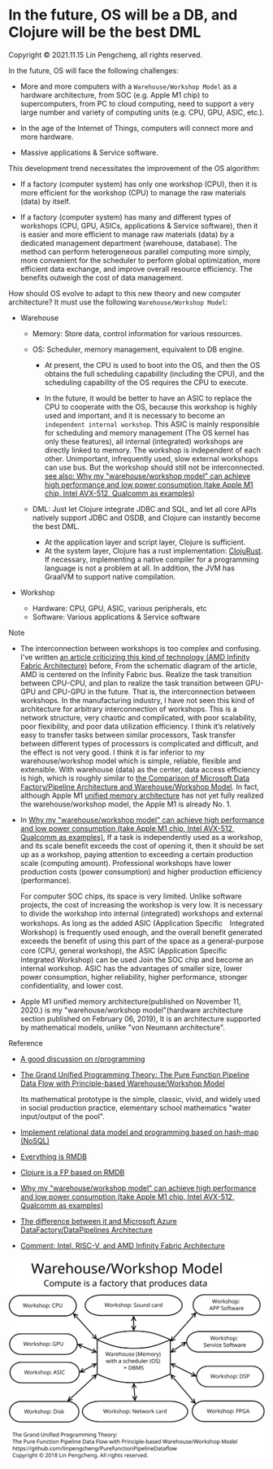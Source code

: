 # In the future, OS will be a DB, and Clojure will be the best DML

Copyright © 2021.11.15 Lin Pengcheng, all rights reserved.

In the future, OS will face the following challenges:

- More and more computers with a `Warehouse/Workshop Model` as a hardware architecture, 
  from SOC (e.g. Apple M1 chip) to supercomputers, from PC to cloud computing, 
  need to support a very large number and variety of computing units (e.g. CPU, GPU, ASIC, etc.).

- In the age of the Internet of Things, computers will connect more and more hardware.

- Massive applications & Service software.

This development trend necessitates the improvement of the OS algorithm:

- If a factory (computer system) has only one workshop (CPU), 
  then it is more efficient for the workshop (CPU) to manage the raw materials (data) by itself.

- If a factory (computer system) has many and different types of workshops (CPU, GPU, ASICs, applications & Service software), 
  then it is easier and more efficient to manage raw materials (data) 
  by a dedicated management department (warehouse, database). 
  The method can perform heterogeneous parallel computing more simply, 
  more convenient for the scheduler to perform global optimization, 
  more efficient data exchange, and improve overall resource efficiency. 
  The benefits outweigh the cost of data management.
  
How should OS evolve to adapt to this new theory and new computer architecture? 
It must use the following `Warehouse/Workshop Model`:  

- Warehouse

  - Memory: Store data, control information for various resources.
  
  - OS: Scheduler, memory management, equivalent to DB engine.
  
    - At present, the CPU is used to boot into the OS, 
      and then the OS obtains the full scheduling capability (including the CPU), 
      and the scheduling capability of the OS requires the CPU to execute.

    - In the future, it would be better to have an ASIC to replace the CPU to cooperate with the OS, 
      because this workshop is highly used and important, 
      and it is necessary to become an `independent internal workshop`.
      This ASIC is mainly responsible for scheduling and memory management (The OS kernel has only these features), 
      all internal (integrated) workshops are directly linked to memory. The workshop is independent of each other.
      Unimportant, infrequently used, slow external workshops can use bus. But the workshop should still not be interconnected.
      [see also: Why my "warehouse/workshop model" can achieve high performance and low power consumption (take Apple M1 chip, Intel AVX-512, Qualcomm as examples)](./why_wwmodel_fast_en.md)

  - DML: Just let Clojure integrate JDBC and SQL, 
    and let all core APIs natively support JDBC and OSDB, 
    and Clojure can instantly become the best DML.
    - At the application layer and script layer, Clojure is sufficient.
    - At the system layer, Clojure has a rust implementation: [ClojuRust](https://github.com/clojurust/clojurust). 
      If necessary, implementing a native compiler for a programming language is not a problem at all. 
      In addition, the JVM has GraalVM to support native compilation.
    
- Workshop

  - Hardware: CPU, GPU, ASIC, various peripherals, etc
  - Software: Various applications & Service software

Note

- The interconnection between workshops is too complex and confusing. 
  I've written [an article criticizing this kind of technology  (AMD Infinity Fabric Architecture)](./Intel_RISC_V.md) before,
  From the schematic diagram of the article, AMD is centered on the Infinity Fabric bus. 
  Realize the task transition between CPU-CPU, and plan to realize the task transition between GPU-GPU 
  and CPU-GPU in the future. That is, the interconnection between workshops. In the manufacturing industry, 
  I have not seen this kind of architecture for arbitrary interconnection of workshops. 
  This is a network structure, very chaotic and complicated, with poor scalability, poor flexibility, 
  and poor data utilization efficiency. I think it’s relatively easy to transfer tasks between similar processors, 
  Task transfer between different types of processors is complicated and difficult, and the effect is not very good. 
  I think it is far inferior to my warehouse/workshop model which is simple, reliable, flexible and extensible. 
  With warehouse (data) as the center, data access efficiency is high, which is roughly similar to 
  [the Comparison of Microsoft Data Factory/Pipeline Architecture and Warehouse/Workshop Model](./diff_WWModel_AzureDataFactoryPipe.md). 
  In fact, although Apple M1 [unified memory architecture](https://www.macrumors.com/2020/11/30/m1-chip-speed-explanation-developer/) 
  has not yet fully realized the warehouse/workshop model, the Apple M1 is already No. 1.
      
- In [Why my "warehouse/workshop model" can achieve high performance and low power consumption (take Apple M1 chip, Intel AVX-512, Qualcomm as examples)](./why_wwmodel_fast_en.md), 
  If a task is independently used as a workshop, and its scale benefit exceeds the cost of opening it, 
  then it should be set up as a workshop, paying attention to exceeding a certain production scale (computing amount). 
  Professional workshops have lower production costs (power consumption) and higher production efficiency (performance).

  For computer SOC chips, its space is very limited. Unlike software projects, the cost of increasing the workshop is very low. 
  It is necessary to divide the workshop into internal (integrated) workshops and external workshops. 
  As long as the added ASIC (Application Specific　Integrated Workshop) is frequently used enough, 
  and the overall benefit generated exceeds the benefit of using this part of the space as a general-purpose core (CPU, general workshop), 
  the ASIC (Application Specific　Integrated Workshop) can be used Join the SOC chip and become an internal workshop. 
  ASIC has the advantages of smaller size, lower power consumption, higher reliability, higher performance, 
  stronger confidentiality, and lower cost.
       
- Apple M1 unified memory architecture(published on November 11, 2020.) is 
  my "warehouse/workshop model"(hardware architecture section published on February 06, 2019), 
  It is an architecture supported by mathematical models, unlike "von Neumann architecture". 

Reference

- [A good discussion on r/programming](https://www.reddit.com/r/programming/comments/quk3xq/in_the_future_os_will_be_a_db_and_clojure_will_be/)

- [The Grand Unified Programming Theory: The Pure Function Pipeline Data Flow with Principle-based Warehouse/Workshop Model](https://github.com/linpengcheng/PurefunctionPipelineDataflow)

  Its mathematical prototype is the simple, classic, vivid, and widely used in social production practice, elementary school mathematics "water input/output of the pool".

- [Implement relational data model and programming based on hash-map (NoSQL)](./relational_model_on_hashmap.md)

- [Everything is RMDB](./Everything_is_RMDB.md)

- [Clojure is a FP based on RMDB](./Clojure_is_FP_based_on_RMDB.md)

- [Why my "warehouse/workshop model" can achieve high performance and low power consumption (take Apple M1 chip, Intel AVX-512, Qualcomm as examples)](./why_wwmodel_fast_en.md)

- [The difference between it and Microsoft Azure DataFactory/DataPipelines Architecture](./diff_WWModel_AzureDataFactoryPipe.md)

- [Comment: Intel, RISC-V, and AMD Infinity Fabric Architecture](./Intel_RISC_V.md)
  
![OS-Star-WWM](./image/OS-Star-WWM.svg)

